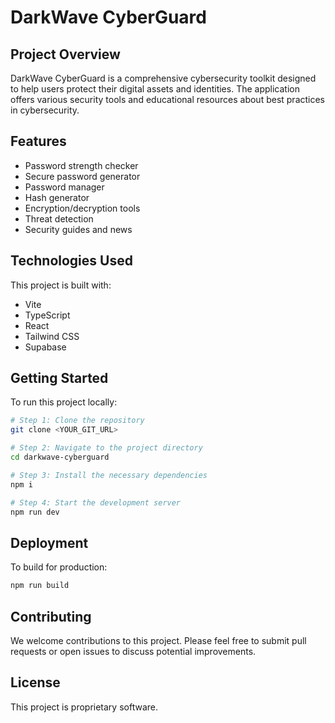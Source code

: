 
# DarkWave CyberGuard

## Project Overview

DarkWave CyberGuard is a comprehensive cybersecurity toolkit designed to help users protect their digital assets and identities. The application offers various security tools and educational resources about best practices in cybersecurity.

## Features

- Password strength checker
- Secure password generator
- Password manager
- Hash generator
- Encryption/decryption tools
- Threat detection
- Security guides and news

## Technologies Used

This project is built with:

- Vite
- TypeScript
- React
- Tailwind CSS
- Supabase

## Getting Started

To run this project locally:

```sh
# Step 1: Clone the repository
git clone <YOUR_GIT_URL>

# Step 2: Navigate to the project directory
cd darkwave-cyberguard

# Step 3: Install the necessary dependencies
npm i

# Step 4: Start the development server
npm run dev
```

## Deployment

To build for production:

```sh
npm run build
```

## Contributing

We welcome contributions to this project. Please feel free to submit pull requests or open issues to discuss potential improvements.

## License

This project is proprietary software.
